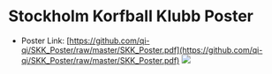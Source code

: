 Stockholm Korfball Klubb Poster
===============================
- Poster Link: [https://github.com/qi-qi/SKK_Poster/raw/master/SKK_Poster.pdf](https://github.com/qi-qi/SKK_Poster/raw/master/SKK_Poster.pdf) 
![](https://raw.githubusercontent.com/qi-qi/SKK_Poster/master/SKK_Poster.jpg) 
